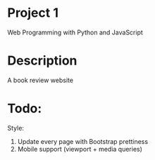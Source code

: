 # Project 1

Web Programming with Python and JavaScript

# Description

A book review website

# Todo:

Style:
1. Update every page with Bootstrap prettiness
2. Mobile support (viewport + media queries)